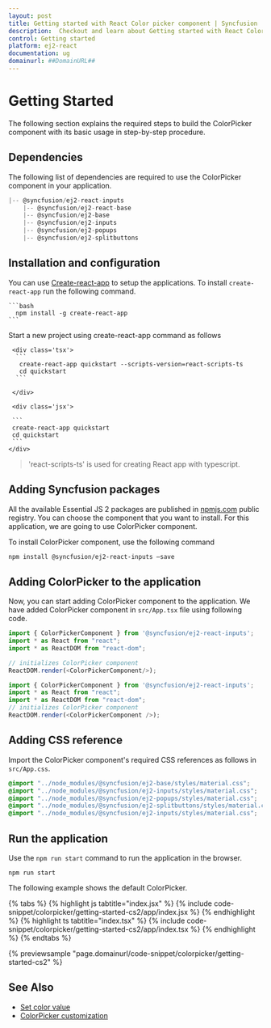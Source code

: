 ```yaml
---
layout: post
title: Getting started with React Color picker component | Syncfusion
description:  Checkout and learn about Getting started with React Color picker component of Syncfusion Essential JS 2 and more details.
control: Getting started 
platform: ej2-react
documentation: ug
domainurl: ##DomainURL##
---
```


# Getting Started

The following section explains the required steps to build the ColorPicker component with its basic usage in step-by-step procedure.

## Dependencies

The following list of dependencies are required to use the ColorPicker component in your application.

```javascript
|-- @syncfusion/ej2-react-inputs
    |-- @syncfusion/ej2-react-base
    |-- @syncfusion/ej2-base
    |-- @syncfusion/ej2-inputs
    |-- @syncfusion/ej2-popups
    |-- @syncfusion/ej2-splitbuttons
```

## Installation and configuration

You can use [Create-react-app](https://github.com/facebook/create-react-app) to setup the applications.
To install `create-react-app` run the following command.

    ```bash
      npm install -g create-react-app
    ```

Start a new project using create-react-app command as follows

     <div class='tsx'>
      ```
       create-react-app quickstart --scripts-version=react-scripts-ts
       cd quickstart
      ```

     </div>

     <div class='jsx'>

     ```
     create-react-app quickstart
     cd quickstart
     ```
    </div>

> 'react-scripts-ts' is used for creating React app with typescript.

## Adding Syncfusion packages

All the available Essential JS 2 packages are published in [npmjs.com](https://www.npmjs.com/~syncfusionorg) public registry.
You can choose the component that you want to install. For this application, we are going to use ColorPicker component.

To install ColorPicker component, use the following command

```bash
npm install @syncfusion/ej2-react-inputs –save
```

## Adding ColorPicker to the application

Now, you can start adding ColorPicker component to the application. We have added ColorPicker component in `src/App.tsx` file using following code.



```ts
import { ColorPickerComponent } from '@syncfusion/ej2-react-inputs';
import * as React from "react";
import * as ReactDOM from "react-dom";

// initializes ColorPicker component
ReactDOM.render(<ColorPickerComponent/>);

```

```ts
import { ColorPickerComponent } from '@syncfusion/ej2-react-inputs';
import * as React from "react";
import * as ReactDOM from "react-dom";
// initializes ColorPicker component
ReactDOM.render(<ColorPickerComponent />);
```

## Adding CSS reference

Import the ColorPicker component's required CSS references as follows in `src/App.css`.

```css
@import "../node_modules/@syncfusion/ej2-base/styles/material.css";
@import "../node_modules/@syncfusion/ej2-inputs/styles/material.css";
@import "../node_modules/@syncfusion/ej2-popups/styles/material.css";
@import "../node_modules/@syncfusion/ej2-splitbuttons/styles/material.css";
@import "../node_modules/@syncfusion/ej2-inputs/styles/material.css";
```

## Run the application

Use the `npm run start` command to run the application in the browser.

```
npm run start
```

The following example shows the default ColorPicker.

{% tabs %}
{% highlight js tabtitle="index.jsx" %}
{% include code-snippet/colorpicker/getting-started-cs2/app/index.jsx %}
{% endhighlight %}
{% highlight ts tabtitle="index.tsx" %}
{% include code-snippet/colorpicker/getting-started-cs2/app/index.tsx %}
{% endhighlight %}
{% endtabs %}

 {% previewsample "page.domainurl/code-snippet/colorpicker/getting-started-cs2" %}

## See Also

* [Set color value](./mode-and-value#color-value)
* [ColorPicker customization](./how-to/customize-colorpicker)